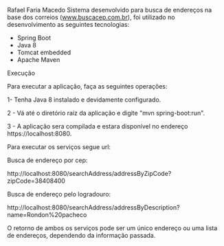 Rafael Faria Macedo
Sistema desenvolvido para busca de endereços na base dos correios (www.buscacep.com.br), foi utilizado no desenvolvimento 
as seguintes tecnologias:

- Spring Boot
- Java 8
- Tomcat embedded
- Apache Maven


Execução

Para executar a aplicação, faça as seguintes operações:

1- Tenha Java 8 instalado e devidamente configurado.

2 - Vá até o diretório raíz da aplicação e digite "mvn spring-boot:run".

3 - A aplicação sera compilada e estara disponível no endereço https://localhost:8080.


Para executar os serviços segue url:

Busca de endereço por cep:

http://localhost:8080/searchAddress/addressByZipCode?zipCode=38408400

Busca de endereço pelo logradouro:

http://localhost:8080/searchAddress/addressByDescription?name=Rondon%20pacheco

O retorno de ambos os serviços pode ser um único endereço ou uma lista de endereços, dependendo da informação passada.